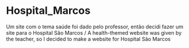 # Hospital_Marcos
Um site com o tema saúde foi dado pelo professor, então decidi fazer um site para o Hospital São Marcos / A health-themed website was given by the teacher, so I decided to make a website for Hospital São Marcos

